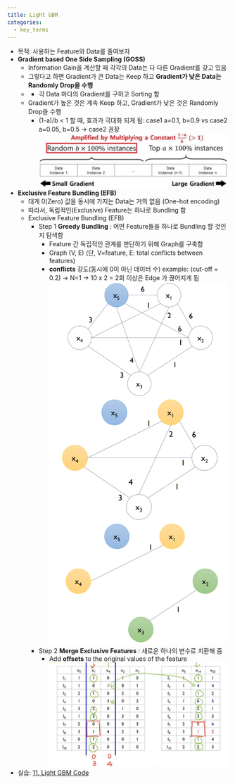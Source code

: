 ```yaml
---
title: Light GBM
categories:
  - key_terms
---
```


- 목적: 사용하는 Feature와 Data를 줄여보자 
- **Gradient based One Side Sampling (GOSS)** 
	- Information Gain을 계산할 때 각각의 Data는 다 다른 Gradient를 갖고 있음 
	- 그렇다고 하면 Gradient가 큰 Data는 Keep 하고 **Gradient가 낮은 Data는 Randomly Drop을 수행** 
	- - 각 Data 마다의 Gradient를 구하고 Sorting 함 
	- Gradient가 높은 것은 계속 Keep 하고, Gradient가 낮은 것은 Randomly Drop을 수행 
		- (1-a)/b < 1 할 때, 효과가 극대화 되게 됨: case1 a=0.1, b=0.9 vs case2 a=0.05, b=0.5 
			-> case2 권장
	![image](https://github.com/code7ssage/code7ssage.github.io/blob/master/assets/attached%20file/Pasted%20image%2020240108153832.png?raw=true)
- **Exclusive Feature Bundling (EFB)**
	- 대게 0(Zero) 값을 동시에 가지는 Data는 거의 없음 (One-hot encoding) 
	- 따라서, 독립적인(Exclusive) Feature는 하나로 Bundling 함
	- Exclusive Feature Bundling (EFB) 
		- Step 1 **Greedy Bundling** : 어떤 Feature들을 하나로 Bundling 할 것인지 탐색함 
			- Feature 간 독립적인 관계를 판단하기 위해 Graph를 구축함 
			- Graph (V, E) (단, V=feature, E: total conflicts between features)
			- **conflicts** 강도(동시에 0이 아닌 데이터 수)
				example: (cut-off = 0.2) → N=1 → 10 x 2 = 2회 이상은 Edge 가 끊어지게 됨
				![image](https://github.com/code7ssage/code7ssage.github.io/blob/master/assets/attached%20file/Pasted%20image%2020240108154352.png?raw=true)
				![image](https://github.com/code7ssage/code7ssage.github.io/blob/master/assets/attached%20file/Pasted%20image%2020240108154435.png?raw=true)
				![image](https://github.com/code7ssage/code7ssage.github.io/blob/master/assets/attached%20file/Pasted%20image%2020240108154532.png?raw=true)
		- Step 2 **Merge Exclusive Features** : 새로운 하나의 변수로 치환해 줌
			- Add **offsets** to the original values of the feature
				![image](https://github.com/code7ssage/code7ssage.github.io/blob/master/assets/attached%20file/Pasted%20image%2020240108154801.png?raw=true)
- 실습: [11. Light GBM Code](https://code7ssage.github.io/code_file/11.-Light-GBM-Code/)
